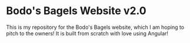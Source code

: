 # Bodo's Bagels Website v2.0

This is my repository for the Bodo's Bagels website, which I am hoping to pitch to the owners! It is built from scratch with love using Angular!
